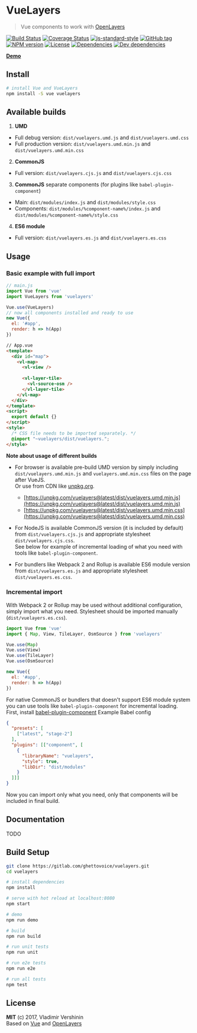 # VueLayers

> Vue components to work with [OpenLayers](https://openlayers.org)

[![Build Status](https://travis-ci.org/ghettovoice/vuelayers.svg?branch=master)](https://travis-ci.org/ghettovoice/vuelayers)
[![Coverage Status](https://coveralls.io/repos/github/ghettovoice/vuelayers/badge.svg?branch=master)](https://coveralls.io/github/ghettovoice/vuelayers?branch=master)
[![js-standard-style](https://img.shields.io/badge/code%20style-standard-brightgreen.svg)](http://standardjs.com)
[![GitHub tag](https://img.shields.io/github/tag/ghettovoice/vuelayers.svg)](https://github.com/ghettovoice/vuelayers/releases)
[![NPM version](https://img.shields.io/npm/v/vuelayers.svg)](https://www.npmjs.com/package/vuelayers)
[![License](https://img.shields.io/github/license/ghettovoice/vuelayers.svg)](https://github.com/ghettovoice/vuelayers/blob/master/LICENSE)
[![Dependencies](https://img.shields.io/david/ghettovoice/vuelayers.svg)](https://david-dm.org/ghettovoice/vuelayers)
[![Dev dependencies](https://img.shields.io/david/dev/ghettovoice/vuelayers.svg)](https://david-dm.org/ghettovoice/vuelayers?type=dev)

**[Demo](https://ghettovoice.github.io/vuelayers/)**

## Install

```bash
# install Vue and VueLayers
npm install -S vue vuelayers
```

## Available builds

1. **UMD**
  - Full debug version: `dist/vuelayers.umd.js` and `dist/vuelayers.umd.css`
  - Full production version: `dist/vuelayers.umd.min.js` and `dist/vuelayers.umd.min.css`
2. **CommonJS**
  - Full version: `dist/vuelayers.cjs.js` and `dist/vuelayers.cjs.css`
3. **CommonJS** separate components (for plugins like `babel-plugin-component`)
  - Main: `dist/modules/index.js` and `dist/modules/style.css`
  - Components: `dist/modules/%component-name%/index.js` and `dist/modules/%component-name%/style.css`
4. **ES6 module**
  - Full version: `dist/vuelayers.es.js` and `dist/vuelayers.es.css`

## Usage 

### Basic example with full import 

```js
// main.js
import Vue from 'vue'
import VueLayers from 'vuelayers'

Vue.use(VueLayers)
// now all components installed and ready to use
new Vue({
  el: '#app',
  render: h => h(App)
})
````

```html
// App.vue
<template>
  <div id="map">
    <vl-map>
      <vl-view />
      
      <vl-layer-tile>
        <vl-source-osm />
      </vl-layer-tile>
    </vl-map>
  </div>
</template>
<script>
  export default {}
</script>
<style>
  /* CSS file needs to be imported separately. */
  @import "~vuelayers/dist/vuelayers.";
</style>
```

**Note about usage of different builds**

* For browser is available pre-build UMD version by simply including `dist/vuelayers.umd.min.js` and `vuelayers.umd.min.css` files 
  on the page after VueJS.  
  Or use from CDN like [unpkg.org](https://unpkg.com).  
  * [https://unpkg.com/vuelayers@latest/dist/vuelayers.umd.min.js](https://unpkg.com/vuelayers@latest/dist/vuelayers.umd.min.js)
  * [https://unpkg.com/vuelayers@latest/dist/vuelayers.umd.min.css](https://unpkg.com/vuelayers@latest/dist/vuelayers.umd.min.css)
  
* For NodeJS is available CommonJS version (it is included by default) from `dist/vuelayers.cjs.js` and
  appropriate stylesheet `dist/vuelayers.cjs.css`.  
  See below for example of incremental loading of what you need with tools like `babel-plugin-component`.
  
* For bundlers like Webpack 2 and Rollup is available ES6 module version from `dist/vuelayers.es.js` and 
  appropriate stylesheet `dist/vuelayers.es.css`.

### Incremental import  

With Webpack 2 or Rollup may be used without additional configuration, simply import what you need.
Stylesheet should be imported manually (`dist/vuelayers.es.css`).

```js
import Vue from 'vue'
import { Map, View, TileLayer, OsmSource } from 'vuelayers'

Vue.use(Map)
Vue.use(View)
Vue.use(TileLayer)
Vue.use(OsmSource)

new Vue({
  el: '#app',
  render: h => h(App)
})
```

For native CommonJS or bundlers that doesn't support ES6 module system you can use tools like `babel-plugin-component`
for incremental loading.  
First, install [babel-plugin-component](https://github.com/QingWei-Li/babel-plugin-component)
Example Babel config 
```json
{
  "presets": [
    ["latest", "stage-2"]
  ],
  "plugins": [["component", [
    {
      "libraryName": "vuelayers",
      "style": true,
      "libDir": "dist/modules"
    }
  ]]]
}
```
Now you can import only what you need, only that components will be included in final build.

## Documentation

TODO

## Build Setup

``` bash
git clone https://gitlab.com/ghettovoice/vuelayers.git
cd vuelayers

# install dependencies
npm install

# serve with hot reload at localhost:8080
npm start

# demo 
npm run demo

# build
npm run build

# run unit tests
npm run unit

# run e2e tests
npm run e2e

# run all tests
npm test
```

## License

**MIT** (c) 2017, Vladimir Vershinin  
Based on [Vue](https://vuejs.org/) and [OpenLayers](https://openlayers.org/)

